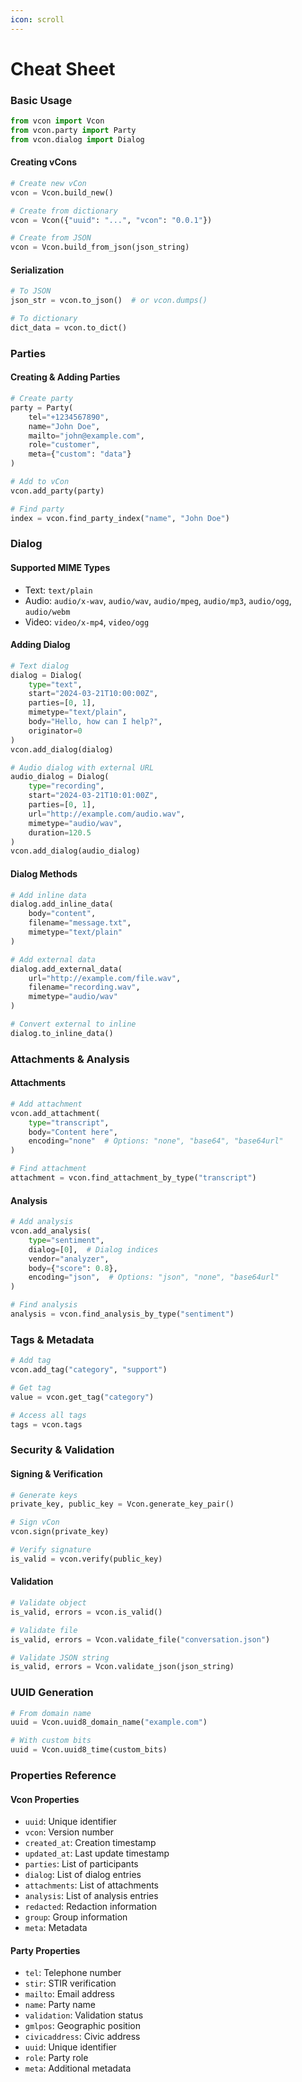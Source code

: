 ```yaml
---
icon: scroll
---
```


# Cheat Sheet

### Basic Usage

```python
from vcon import Vcon
from vcon.party import Party
from vcon.dialog import Dialog
```

#### Creating vCons

```python
# Create new vCon
vcon = Vcon.build_new()

# Create from dictionary
vcon = Vcon({"uuid": "...", "vcon": "0.0.1"})

# Create from JSON
vcon = Vcon.build_from_json(json_string)
```

#### Serialization

```python
# To JSON
json_str = vcon.to_json()  # or vcon.dumps()

# To dictionary
dict_data = vcon.to_dict()
```

### Parties

#### Creating & Adding Parties

```python
# Create party
party = Party(
    tel="+1234567890",
    name="John Doe",
    mailto="john@example.com",
    role="customer",
    meta={"custom": "data"}
)

# Add to vCon
vcon.add_party(party)

# Find party
index = vcon.find_party_index("name", "John Doe")
```

### Dialog

#### Supported MIME Types

* Text: `text/plain`
* Audio: `audio/x-wav`, `audio/wav`, `audio/mpeg`, `audio/mp3`, `audio/ogg`, `audio/webm`
* Video: `video/x-mp4`, `video/ogg`

#### Adding Dialog

```python
# Text dialog
dialog = Dialog(
    type="text",
    start="2024-03-21T10:00:00Z",
    parties=[0, 1],
    mimetype="text/plain",
    body="Hello, how can I help?",
    originator=0
)
vcon.add_dialog(dialog)

# Audio dialog with external URL
audio_dialog = Dialog(
    type="recording",
    start="2024-03-21T10:01:00Z",
    parties=[0, 1],
    url="http://example.com/audio.wav",
    mimetype="audio/wav",
    duration=120.5
)
vcon.add_dialog(audio_dialog)
```

#### Dialog Methods

```python
# Add inline data
dialog.add_inline_data(
    body="content",
    filename="message.txt",
    mimetype="text/plain"
)

# Add external data
dialog.add_external_data(
    url="http://example.com/file.wav",
    filename="recording.wav",
    mimetype="audio/wav"
)

# Convert external to inline
dialog.to_inline_data()
```

### Attachments & Analysis

#### Attachments

```python
# Add attachment
vcon.add_attachment(
    type="transcript",
    body="Content here",
    encoding="none"  # Options: "none", "base64", "base64url"
)

# Find attachment
attachment = vcon.find_attachment_by_type("transcript")
```

#### Analysis

```python
# Add analysis
vcon.add_analysis(
    type="sentiment",
    dialog=[0],  # Dialog indices
    vendor="analyzer",
    body={"score": 0.8},
    encoding="json",  # Options: "json", "none", "base64url"
)

# Find analysis
analysis = vcon.find_analysis_by_type("sentiment")
```

### Tags & Metadata

```python
# Add tag
vcon.add_tag("category", "support")

# Get tag
value = vcon.get_tag("category")

# Access all tags
tags = vcon.tags
```

### Security & Validation

#### Signing & Verification

```python
# Generate keys
private_key, public_key = Vcon.generate_key_pair()

# Sign vCon
vcon.sign(private_key)

# Verify signature
is_valid = vcon.verify(public_key)
```

#### Validation

```python
# Validate object
is_valid, errors = vcon.is_valid()

# Validate file
is_valid, errors = Vcon.validate_file("conversation.json")

# Validate JSON string
is_valid, errors = Vcon.validate_json(json_string)
```

### UUID Generation

```python
# From domain name
uuid = Vcon.uuid8_domain_name("example.com")

# With custom bits
uuid = Vcon.uuid8_time(custom_bits)
```

### Properties Reference

#### Vcon Properties

* `uuid`: Unique identifier
* `vcon`: Version number
* `created_at`: Creation timestamp
* `updated_at`: Last update timestamp
* `parties`: List of participants
* `dialog`: List of dialog entries
* `attachments`: List of attachments
* `analysis`: List of analysis entries
* `redacted`: Redaction information
* `group`: Group information
* `meta`: Metadata

#### Party Properties

* `tel`: Telephone number
* `stir`: STIR verification
* `mailto`: Email address
* `name`: Party name
* `validation`: Validation status
* `gmlpos`: Geographic position
* `civicaddress`: Civic address
* `uuid`: Unique identifier
* `role`: Party role
* `meta`: Additional metadata
